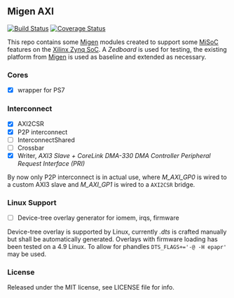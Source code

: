 ## Migen AXI

[![Build Status](https://app.travis-ci.com/peteut/migen-axi.svg?branch=master)](
https://app.travis-ci.com/peteut/migen-axi)
[![Coverage Status](https://coveralls.io/repos/peteut/migen-axi/badge.svg)](
https://coveralls.io/r/peteut/migen-axi)

This repo contains some [Migen][] modules created to support some [MiSoC][] features
on the [Xilinx Zynq SoC][]. A *Zedboard* is used for testing, the existing
platform from [Migen][] is used as baseline and extended as necessary.

### Cores

- [x] wrapper for PS7

### Interconnect

- [x] AXI2CSR
- [x] P2P interconnect
- [ ] InterconnectShared
- [ ] Crossbar
- [x] Writer, *AXI3 Slave + CoreLink DMA-330 DMA Controller Peripheral Request Interface (PRI)*

By now only P2P interconnect is in actual use, where *M_AXI_GP0* is wired to a
custom AXI3 slave and *M_AXI_GP1* is wired to a `AXI2CSR` bridge.

### Linux Support

- [ ] Device-tree overlay generator for iomem, irqs, firmware

Device-tree overlay is supported by Linux, currently *.dts* is crafted manually
but shall be automatically generated.
Overlays with firmware loading has been tested on a 4.9 Linux.
To allow for phandles `DTS_FLAGS+='-@ -H epapr'` may be used.

### License

Released under the MIT license, see LICENSE file for info.

[Migen]: https://github.com/m-labs/migen
[MiSoC]: https://github.com/m-labs/misoc
[Xilinx Zynq SoC]: https://www.xilinx.com/products/silicon-devices/soc/zynq-7000.html

